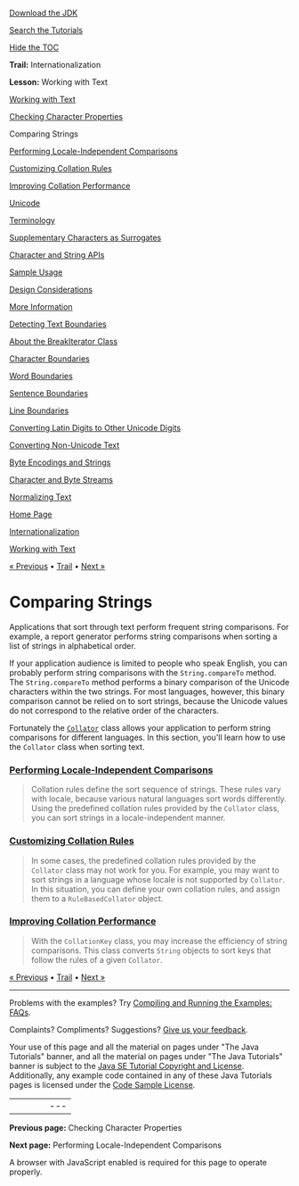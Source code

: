 [Download
the JDK](http://java.sun.com/javase/6/download.jsp)
  
[Search the
Tutorials](../../search.html)
  
[Hide the TOC](javascript:toggleLeft())

**Trail:** Internationalization
  
**Lesson:** Working with Text

[Working with Text](index.html)

[Checking Character Properties](charintro.html)

Comparing Strings

[Performing Locale-Independent Comparisons](locale.html)

[Customizing Collation Rules](rule.html)

[Improving Collation Performance](perform.html)

[Unicode](unicode.html)

[Terminology](terminology.html)

[Supplementary Characters as Surrogates](supplementaryChars.html)

[Character and String APIs](characterClass.html)

[Sample Usage](usage.html)

[Design Considerations](design.html)

[More Information](info.html)

[Detecting Text Boundaries](boundaryintro.html)

[About the BreakIterator Class](about.html)

[Character Boundaries](char.html)

[Word Boundaries](word.html)

[Sentence Boundaries](sentence.html)

[Line Boundaries](line.html)

[Converting Latin Digits to Other Unicode Digits](shapedDigits.html)

[Converting Non-Unicode Text](convertintro.html)

[Byte Encodings and Strings](string.html)

[Character and Byte Streams](stream.html)

[Normalizing Text](normalizerapi.html)

[Home Page](../../index.html)
>
[Internationalization](../index.html)
>
[Working with Text](index.html)

[« Previous](charintro.html) • [Trail](../TOC.html) • [Next »](locale.html)

# Comparing Strings

Applications that sort through text perform frequent string
comparisons. For example, a report generator performs string
comparisons when sorting a list of strings in alphabetical order.

If your application audience is limited to people who speak English,
you can probably perform string comparisons with the
`String.compareTo`  method. The
`String.compareTo` method performs a binary comparison of
the Unicode characters within the two strings. For most languages,
however, this binary comparison cannot be relied on to sort strings,
because the Unicode values do not correspond to the relative order of
the characters.

Fortunately the
[`Collator`](http://download.oracle.com/javase/7/docs/api/java/text/Collator.html) class allows your application to perform string comparisons for
different languages. In this section, you'll learn how to use the
`Collator` class when sorting text.

### [Performing Locale-Independent Comparisons](locale.html)

> Collation rules define the sort sequence of strings.
> These rules vary with locale,
> because various natural languages sort words differently.
> Using the predefined collation rules provided by the
> `Collator` class, you can sort strings
> in a locale-independent manner.

### [Customizing Collation Rules](rule.html)

> In some cases, the predefined collation rules provided by
> the `Collator` class may not work for you.
> For example, you may want to sort strings in
> a language whose locale is not supported
> by `Collator`.
> In this situation,
> you can define your own collation rules, and assign them
> to a `RuleBasedCollator` object.

### [Improving Collation Performance](perform.html)

> With the `CollationKey` class,
> you may
> increase the efficiency of string comparisons.
> This class converts `String` objects to sort keys that
> follow the rules of a given `Collator`.

[« Previous](charintro.html)
•
[Trail](../TOC.html)
•
[Next »](locale.html)

---

Problems with the examples? Try [Compiling and Running
the Examples: FAQs](../../information/run-examples.html).
  
Complaints? Compliments? Suggestions? [Give
us your feedback](http://download.oracle.com/javase/feedback.html).

Your use of this page and all the material on pages under "The Java Tutorials" banner,
and all the material on pages under "The Java Tutorials" banner is subject to the [Java SE Tutorial Copyright
and License](../../information/license.html).
Additionally, any example code contained in any of these Java
Tutorials pages is licensed under the
[Code
Sample License](http://developers.sun.com/license/berkeley_license.html).

|  |  |  |  |  |
| --- | --- | --- | --- | --- |
| |  |  | | --- | --- | | duke image | Oracle logo | | [About Oracle](http://www.oracle.com/us/corporate/index.html) | [Oracle Technology Network](http://www.oracle.com/technology/index.html) | [Terms of Service](https://www.samplecode.oracle.com/servlets/CompulsoryClickThrough?type=TermsOfService) | Copyright © 1995, 2011 Oracle and/or its affiliates. All rights reserved. |

**Previous page:** Checking Character Properties
  
**Next page:** Performing Locale-Independent Comparisons




A browser with JavaScript enabled is required for this page to operate properly.